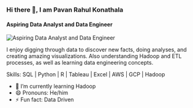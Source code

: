 ### Hi there 👋, I am Pavan Rahul Konathala
#### Aspiring Data Analyst and Data Engineer 
![Aspiring Data Analyst and Data Engineer ](https://www.hays.com.sg/documents/6089701/6432330/Image_Tech_Job_Data_Analyst_Science_LandingPage+%281%29.jpg/6afe5913-b336-399b-0a18-00f8a8bd9f65?t=1647586824332)

I enjoy digging through data to discover new facts, doing analyses, and creating amazing visualizations. Also understanding Hadoop and ETL processes, as well as learning  data engineering concepts.

Skills: SQL | Python | R | Tableau | Excel | AWS | GCP | Hadoop 

- 🌱 I’m currently learning Hadoop 
- 😄 Pronouns: He/him 
- ⚡ Fun fact: Data Driven 


